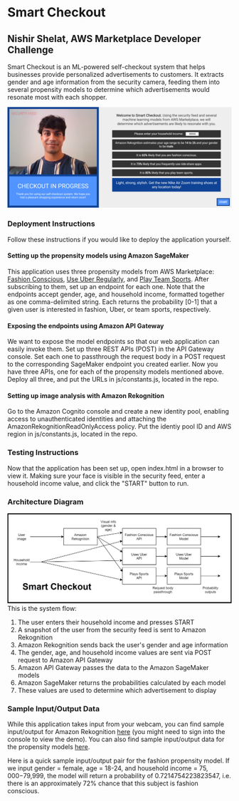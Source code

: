 # Smart Checkout
## Nishir Shelat, AWS Marketplace Developer Challenge
Smart Checkout is an ML-powered self-checkout system that helps businesses provide personalized advertisements to customers. It extracts gender and age information from the security camera, feeding them into several propensity models to determine which advertisements would resonate most with each shopper.   

![Screenshot](screenshot.jpg "Screenshot")
### Deployment Instructions
Follow these instructions if you would like to deploy the application yourself.
#### Setting up the propensity models using Amazon SageMaker
This application uses three propensity models from AWS Marketplace: [Fashion Conscious](https://aws.amazon.com/marketplace/pp/prodview-snyxzel75fxms?ref_=ml_hackathon), [Use Uber Regularly](https://aws.amazon.com/marketplace/pp/prodview-ufv6gg5nmcsou?ref_=ml_hackathon), and [Play Team Sports](https://aws.amazon.com/marketplace/pp/prodview-vc3uv4uwxlf6e?ref_=ml_hackathon). After subscribing to them, set up an endpoint for each one. Note that the endpoints accept gender, age, and household income, formatted together as one comma-delimited string. Each returns the probability [0-1] that a given user is interested in fashion, Uber, or team sports, respectively.
#### Exposing the endpoints using Amazon API Gateway
We want to expose the model endpoints so that our web application can easily invoke them. Set up three REST APIs (POST) in the API Gateway console. Set each one to passthrough the request body in a POST request to the corresponding SageMaker endpoint you created earlier. Now you have three APIs, one for each of the propensity models mentioned above. Deploy all three, and put the URLs in js/constants.js, located in the repo.
#### Setting up image analysis with Amazon Rekognition
Go to the Amazon Cognito console and create a new identity pool, enabling access to unauthenticated identities and attaching the AmazonRekognitionReadOnlyAccess policy. Put the identiy pool ID and AWS region in js/constants.js, located in the repo.
### Testing Instructions
Now that the application has been set up, open index.html in a browser to view it. Making sure your face is visible in the security feed, enter a household income value, and click the "START" button to run.
### Architecture Diagram
![Architecture Diagram](diagram.jpg "Architecture Diagram")
This is the system flow:
1. The user enters their household income and presses START
2. A snapshot of the user from the security feed is sent to Amazon Rekognition
3. Amazon Rekognition sends back the user's gender and age information
4. The gender, age, and household income values are sent via POST request to Amazon API Gateway
5. Amazon API Gateway passes the data to the Amazon SageMaker models
6. Amazon SageMaker returns the probabilities calculated by each model
7. These values are used to determine which advertisement to display
### Sample Input/Output Data
While this application takes input from your webcam, you can find sample input/output for Amazon Rekognition [here](https://us-west-1.console.aws.amazon.com/rekognition/home?region=us-west-1#/face-detection) (you might need to sign into the console to view the demo). You can also find sample input/output data for the propensity models [here](https://github.com/goprosper/prosper-sagemaker-basic/blob/master/using_prosper_model_package_basic.ipynb).   

Here is a quick sample input/output pair for the fashion propensity model. If we input gender = female, age = 18-24, and household income = $75,000-$79,999, the model will return a probability of 0.7214754223823547, i.e. there is an approximately 72% chance that this subject is fashion conscious.
